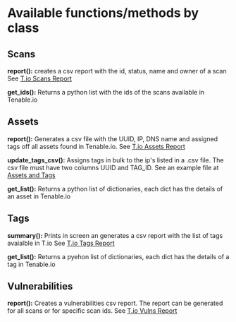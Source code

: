 # Available functions/methods by class

## Scans

**report():** creates a csv report with the id, status, name and owner of a scan See [T.io Scans Report](mpiv_io_pyten/output_files/io_scans_report.csv)

**get_ids():** Returns a python list with the ids of the scans available in Tenable.io

## Assets

**report():** Generates a csv file with the UUID, IP, DNS name and assigned tags off all assets found in Tenable.io.
See [T.io Assets Report](mpiv_io_pyten/output_files/io_assets_report.csv)

**update_tags_csv():** Assigns tags in bulk to the ip's listed in a .csv file. The csv file must have two columns UUID and TAG_ID. See an example file at [Assets and Tags](mpiv_io_pyten/input_files/update_list.csv)

**get_list():** Returns a python list of dictionaries, each dict has the details of an asset in Tenable.io

## Tags

**summary():** Prints in screen an generates a csv report with the list of tags avaialble in T.io
See [T.io Tags Report](mpiv_io_pyten/output_files/io_tag_summary.csv)

**get_list():** Returns a pyehon list of dictionaries, each dict has the details of a tag in Tenable.io

## Vulnerabilities

**report():** Creates a vulnerabilities csv report. The report can be generated for all scans or for specific scan ids. See [T.io Vulns Report](mpiv_io_pyten/output_files/io_spec_vuln.csv)